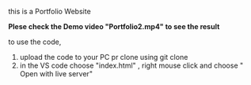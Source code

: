 this is a Portfolio Website

**Plese check the Demo video "Portfolio2.mp4" to see the result**

to use the code, 
1. upload the code to your PC pr clone using git clone
2. in the VS code choose "index.html" , right mouse click and choose " Open with live server" 
